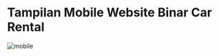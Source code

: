 <h1>Tampilan Mobile Website Binar Car Rental</h1>








![mobile](https://user-images.githubusercontent.com/70692736/159462707-42d94879-2c1e-4765-af90-58816e4f9523.gif)
